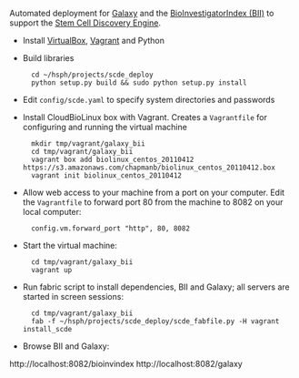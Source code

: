 Automated deployment for [Galaxy][1] and the
[BioInvestigatorIndex (BII)][2] to support the [Stem Cell Discovery Engine][3].

- Install [VirtualBox][5], [Vagrant][4] and Python

- Build libraries

        cd ~/hsph/projects/scde_deploy
        python setup.py build && sudo python setup.py install

- Edit `config/scde.yaml` to specify system directories and passwords

- Install CloudBioLinux box with Vagrant. Creates a `Vagrantfile` for
  configuring and running the virtual machine

        mkdir tmp/vagrant/galaxy_bii
        cd tmp/vagrant/galaxy_bii
        vagrant box add biolinux_centos_20110412 https://s3.amazonaws.com/chapmanb/biolinux_centos_20110412.box
        vagrant init biolinux_centos_20110412

- Allow web access to your machine from a port on your computer. Edit
  the `Vagrantfile` to forward port 80 from the machine to 8082 on
  your local computer:

        config.vm.forward_port "http", 80, 8082

- Start the virtual machine:

        cd tmp/vagrant/galaxy_bii
        vagrant up

- Run fabric script to install dependencies, BII and Galaxy; all
  servers are started in screen sessions:

        cd tmp/vagrant/galaxy_bii
        fab -f ~/hsph/projects/scde_deploy/scde_fabfile.py -H vagrant install_scde

- Browse BII and Galaxy:

http://localhost:8082/bioinvindex
http://localhost:8082/galaxy

[1]: http://usegalaxy.org
[2]: http://isatab.sourceforge.net/
[3]: http://discovery.hsci.harvard.edu/
[4]: http://vagrantup.com/
[5]: http://www.virtualbox.org/

